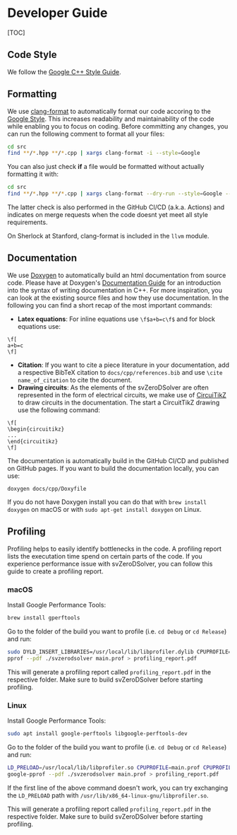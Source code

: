 # Developer Guide

[TOC]

## Code Style

We follow the [Google C++ Style Guide](https://google.github.io/styleguide/cppguide.html).

## Formatting

We use [clang-format](https://clang.llvm.org/docs/ClangFormat.html) to automatically 
format our code accoring to the [Google Style](https://google.github.io/styleguide/cppguide.html).
This increases readability and maintainability of the code while enabling you
to focus on coding. Before committing any changes, you can run the following
comment to format all your files:

```bash
cd src
find **/*.hpp **/*.cpp | xargs clang-format -i --style=Google
```

You can also just check **if** a file would be formatted without actually formatting
it with:

```bash
cd src
find **/*.hpp **/*.cpp | xargs clang-format --dry-run --style=Google --Werror
```

The latter check is also performed in the GitHub CI/CD (a.k.a. Actions) and
indicates on merge requests when the code doesnt yet meet all style
requirements.

On Sherlock at Stanford, clang-format is included in the `llvm` module.

## Documentation

We use [Doxygen](https://doxygen.nl) to automatically build an html documentation
from source code. Please have at Doxygen's [Documentation Guide](https://www.doxygen.nl/manual/docblocks.html)
for an introduction into the syntax of writing documentation in C++. For more
inspiration, you can look at the existing source files and how they use
documentation. In the following you can find a short recap of the most important
commands:

* **Latex equations**: For inline equations use `\f$a+b=c\f$` and for block equations use:
```
\f[
a+b=c
\f]
```
* **Citation**: If you want to cite a piece literature in your documentation, add
    a respective BibTeX citation to `docs/cpp/references.bib` and use `\cite name_of_citation` to
    cite the document.
* **Drawing circuits**: As the elements of the svZeroDSolver are often represented
    in the form of electrical circuits, we make use of [CircuiTikZ](https://ctan.org/pkg/circuitikz?lang=en)
    to draw circuits in the documentation. The start a CircuitTikZ drawing use
    the following command:
```
\f[
\begin{circuitikz}
...
\end{circuitikz}
\f]
```

The documentation is automatically build in the GitHub CI/CD and published
on GitHub pages. If you want to build the documentation locally, you can use:

```
doxygen docs/cpp/Doxyfile
```

If you do not have Doxygen install you can do that with `brew install doxygen`
on macOS or with `sudo apt-get install doxygen` on Linux.

## Profiling

Profiling helps to easily identify bottlenecks in the code. A profiling report
lists the executation time spend on certain parts of the code. If you experience
performance issue with svZeroDSolver, you can follow this guide
to create a profiling report.

### macOS

Install Google Performance Tools:

```bash
brew install gperftools
```

Go to the folder of the build you want to profile (i.e. `cd Debug` or `cd Release`)
and run:

```bash
sudo DYLD_INSERT_LIBRARIES=/usr/local/lib/libprofiler.dylib CPUPROFILE=main.prof CPUPROFILE_FREQUENCY=100000 ./svzerodsolver path/to/input_file.json path/to/output_file.csv
pprof --pdf ./svzerodsolver main.prof > profiling_report.pdf
```

This will generate a profiling report called `profiling_report.pdf` in the respective
folder. Make sure to build svZeroDSolver before starting profiling.

### Linux

Install Google Performance Tools:

```bash
sudo apt install google-perftools libgoogle-perftools-dev
```

Go to the folder of the build you want to profile (i.e. `cd Debug` or `cd Release`)
and run:

```bash
LD_PRELOAD=/usr/local/lib/libprofiler.so CPUPROFILE=main.prof CPUPROFILE_FREQUENCY=100000 ./svzerodsolver ../solver_0d.in ../solver_output.csv
google-pprof --pdf ./svzerodsolver main.prof > profiling_report.pdf
```

If the first line of the above command doesn't work, you can try
exchanging the `LD_PRELOAD` path with `/usr/lib/x86_64-linux-gnu/libprofiler.so`.

This will generate a profiling report called `profiling_report.pdf` in the respective
folder. Make sure to build svZeroDSolver before starting profiling.
